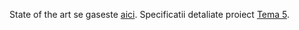 State of the art se gaseste [aici](https://docs.google.com/document/d/1fpqp582gZ9kKHvEJnEoMqHJ9OcpR-sYppuo3z7kMeeI/edit?usp=sharing).
Specificatii detaliate proiect [Tema 5](https://docs.google.com/document/d/1MmsWXWgl-GmJplRCl7CCHtixPBCnKpor9ODeL51QkMo/edit?usp=sharing).
